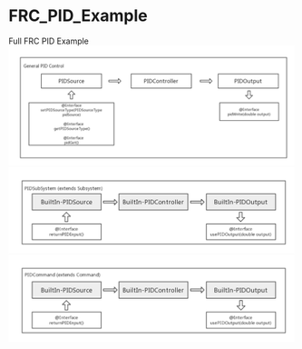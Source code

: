 # FRC_PID_Example
Full FRC PID Example
![image](https://github.com/eddy20001118/FRC_PID_Example/blob/master/images/pic1.png)
![image](https://github.com/eddy20001118/FRC_PID_Example/blob/master/images/pic2.png)
![image](https://github.com/eddy20001118/FRC_PID_Example/blob/master/images/pic3.png)